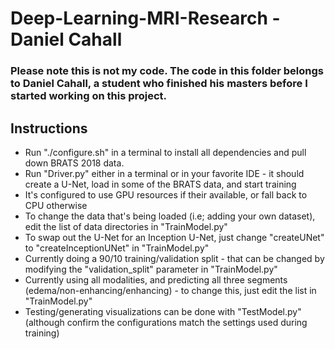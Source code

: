 # Deep-Learning-MRI-Research - Daniel Cahall

### Please note this is not my code. The code in this folder belongs to Daniel Cahall, a student who finished his masters before I started working on this project.

## Instructions ##

* Run "./configure.sh" in a terminal to install all dependencies and pull down BRATS 2018 data.
* Run "Driver.py" either in a terminal or in your favorite IDE - it should create a U-Net, load in some of the BRATS data, and start training
* It's configured to use GPU resources if their available, or fall back to CPU otherwise
* To change the data that's being loaded (i.e; adding your own dataset), edit the list of data directories in "TrainModel.py"
* To swap out the U-Net for an Inception U-Net, just change "createUNet" to "createInceptionUNet" in "TrainModel.py"
* Currently doing a 90/10 training/validation split - that can be changed by modifying the "validation_split" parameter in "TrainModel.py"
* Currently using all modalities, and predicting all three segments (edema/non-enhancing/enhancing) - to change this, just edit the list in "TrainModel.py"
* Testing/generating visualizations can be done with "TestModel.py" (although confirm the configurations match the settings used during training)
